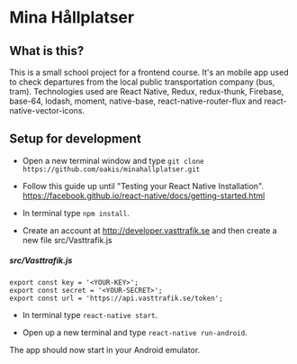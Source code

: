 # Mina Hållplatser

## What is this?

This is a small school project for a frontend course.
It's an mobile app used to check departures from the local public transportation company (bus, tram).
Technologies used are React Native, Redux, redux-thunk, Firebase, base-64, lodash, moment, native-base, react-native-router-flux and react-native-vector-icons.

## Setup for development

* Open a new terminal window and type `git clone https://github.com/oakis/minahallplatser.git`

* Follow this guide up until "Testing your React Native Installation".
https://facebook.github.io/react-native/docs/getting-started.html

* In terminal type `npm install`.

* Create an account at http://developer.vasttrafik.se
and then create a new file src/Vasttrafik.js

##### src/Vasttrafik.js
```
export const key = '<YOUR-KEY>';
export const secret = '<YOUR-SECRET>';
export const url = 'https://api.vasttrafik.se/token';
```

* In terminal type `react-native start`.

* Open up a new terminal and type `react-native run-android`.

The app should now start in your Android emulator.
